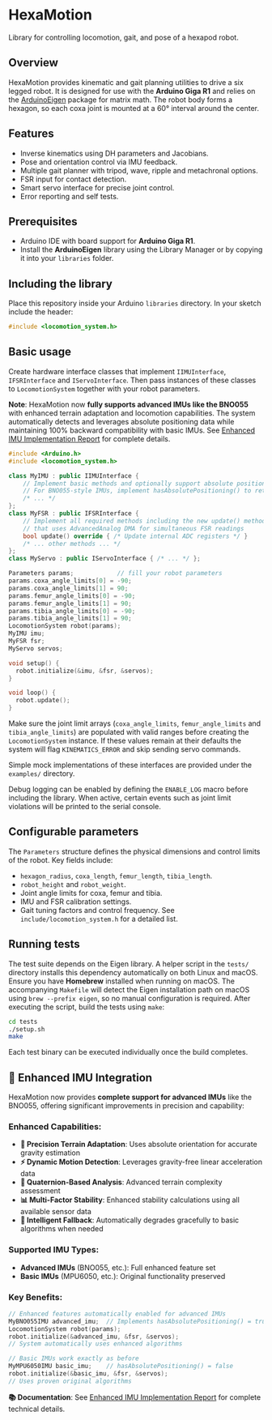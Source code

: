 # HexaMotion

Library for controlling locomotion, gait, and pose of a hexapod robot.

## Overview

HexaMotion provides kinematic and gait planning utilities to drive a six legged robot. It is designed for use with the **Arduino Giga R1** and relies on the [ArduinoEigen](https://github.com/arduino-libraries/ArduinoEigen) package for matrix math.
The robot body forms a hexagon, so each coxa joint is mounted at a 60° interval around the center.

## Features

-   Inverse kinematics using DH parameters and Jacobians.
-   Pose and orientation control via IMU feedback.
-   Multiple gait planner with tripod, wave, ripple and metachronal options.
-   FSR input for contact detection.
-   Smart servo interface for precise joint control.
-   Error reporting and self tests.

## Prerequisites

-   Arduino IDE with board support for **Arduino Giga R1**.
-   Install the **ArduinoEigen** library using the Library Manager or by copying it into your `libraries` folder.

## Including the library

Place this repository inside your Arduino `libraries` directory. In your sketch include the header:

```cpp
#include <locomotion_system.h>
```

## Basic usage

Create hardware interface classes that implement `IIMUInterface`, `IFSRInterface` and `IServoInterface`. Then pass instances of these classes to `LocomotionSystem` together with your robot parameters.

**Note**: HexaMotion now **fully supports advanced IMUs like the BNO055** with enhanced terrain adaptation and locomotion capabilities. The system automatically detects and leverages absolute positioning data while maintaining 100% backward compatibility with basic IMUs. See [Enhanced IMU Implementation Report](ENHANCED_IMU_IMPLEMENTATION_REPORT.md) for complete details.

```cpp
#include <Arduino.h>
#include <locomotion_system.h>

class MyIMU : public IIMUInterface {
    // Implement basic methods and optionally support absolute positioning
    // For BNO055-style IMUs, implement hasAbsolutePositioning() to return true
    /* ... */
};
class MyFSR : public IFSRInterface {
    // Implement all required methods including the new update() method
    // that uses AdvancedAnalog DMA for simultaneous FSR readings
    bool update() override { /* Update internal ADC registers */ }
    /* ... other methods ... */
};
class MyServo : public IServoInterface { /* ... */ };

Parameters params;            // fill your robot parameters
params.coxa_angle_limits[0] = -90;
params.coxa_angle_limits[1] = 90;
params.femur_angle_limits[0] = -90;
params.femur_angle_limits[1] = 90;
params.tibia_angle_limits[0] = -90;
params.tibia_angle_limits[1] = 90;
LocomotionSystem robot(params);
MyIMU imu;
MyFSR fsr;
MyServo servos;

void setup() {
  robot.initialize(&imu, &fsr, &servos);
}

void loop() {
  robot.update();
}
```

Make sure the joint limit arrays (`coxa_angle_limits`, `femur_angle_limits` and
`tibia_angle_limits`) are populated with valid ranges before creating the
`LocomotionSystem` instance. If these values remain at their defaults the system
will flag `KINEMATICS_ERROR` and skip sending servo commands.

Simple mock implementations of these interfaces are provided under the
`examples/` directory.

Debug logging can be enabled by defining the `ENABLE_LOG` macro before
including the library. When active, certain events such as joint limit
violations will be printed to the serial console.

## Configurable parameters

The `Parameters` structure defines the physical dimensions and control limits of the robot. Key fields include:

-   `hexagon_radius`, `coxa_length`, `femur_length`, `tibia_length`.
-   `robot_height` and `robot_weight`.
-   Joint angle limits for coxa, femur and tibia.
-   IMU and FSR calibration settings.
-   Gait tuning factors and control frequency.
    See `include/locomotion_system.h` for a detailed list.

## Running tests

The test suite depends on the Eigen library. A helper script in the
`tests/` directory installs this dependency automatically on both Linux and
macOS. Ensure you have **Homebrew** installed when running on macOS.
The accompanying `Makefile` will detect the Eigen installation path on
macOS using `brew --prefix eigen`, so no manual configuration is required.
After executing the script, build the tests using `make`:

```bash
cd tests
./setup.sh
make
```

Each test binary can be executed individually once the build completes.

## 🚀 Enhanced IMU Integration

HexaMotion now provides **complete support for advanced IMUs** like the BNO055, offering significant improvements in precision and capability:

### **Enhanced Capabilities:**

-   **🎯 Precision Terrain Adaptation**: Uses absolute orientation for accurate gravity estimation
-   **⚡ Dynamic Motion Detection**: Leverages gravity-free linear acceleration data
-   **🧭 Quaternion-Based Analysis**: Advanced terrain complexity assessment
-   **📊 Multi-Factor Stability**: Enhanced stability calculations using all available sensor data
-   **🔄 Intelligent Fallback**: Automatically degrades gracefully to basic algorithms when needed

### **Supported IMU Types:**

-   **Advanced IMUs** (BNO055, etc.): Full enhanced feature set
-   **Basic IMUs** (MPU6050, etc.): Original functionality preserved

### **Key Benefits:**

```cpp
// Enhanced features automatically enabled for advanced IMUs
MyBNO055IMU advanced_imu;  // Implements hasAbsolutePositioning() = true
LocomotionSystem robot(params);
robot.initialize(&advanced_imu, &fsr, &servos);
// System automatically uses enhanced algorithms

// Basic IMUs work exactly as before
MyMPU6050IMU basic_imu;    // hasAbsolutePositioning() = false
robot.initialize(&basic_imu, &fsr, &servos);
// Uses proven original algorithms
```

**📚 Documentation**: See [Enhanced IMU Implementation Report](ENHANCED_IMU_IMPLEMENTATION_REPORT.md) for complete technical details.
